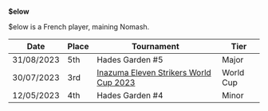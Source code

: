 ******$elow******

$elow is a French player, maining Nomash.

| Date | Place | Tournament | Tier |
| - | - | - | - |
| 31/08/2023 | 5th | Hades Garden #5 | Major |
| 30/07/2023 | 3rd | [Inazuma Eleven Strikers World Cup 2023](/inapedia/tournaments/worldcup23.md) | World Cup |
| 12/05/2023 | 4th | Hades Garden #4 | Minor |
